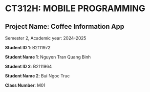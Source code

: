 # CT312H: MOBILE PROGRAMMING

## Project Name: Coffee Information App

Semester 2, Academic year: 2024-2025

**Student ID 1**: B2111972

**Student Name 1**: Nguyen Tran Quang Binh

**Student ID 2**: B2111964

**Student Name 2**: Bui Ngoc Truc

**Class Number**: M01
